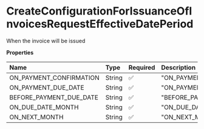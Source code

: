 # CreateConfigurationForIssuanceOfInvoicesRequestEffectiveDatePeriod

When the invoice will be issued

**Properties**

| Name                    | Type   | Required | Description               |
| :---------------------- | :----- | :------- | :------------------------ |
| ON_PAYMENT_CONFIRMATION | String | ✅       | "ON_PAYMENT_CONFIRMATION" |
| ON_PAYMENT_DUE_DATE     | String | ✅       | "ON_PAYMENT_DUE_DATE"     |
| BEFORE_PAYMENT_DUE_DATE | String | ✅       | "BEFORE_PAYMENT_DUE_DATE" |
| ON_DUE_DATE_MONTH       | String | ✅       | "ON_DUE_DATE_MONTH"       |
| ON_NEXT_MONTH           | String | ✅       | "ON_NEXT_MONTH"           |

<!-- This file was generated by liblab | https://liblab.com/ -->
